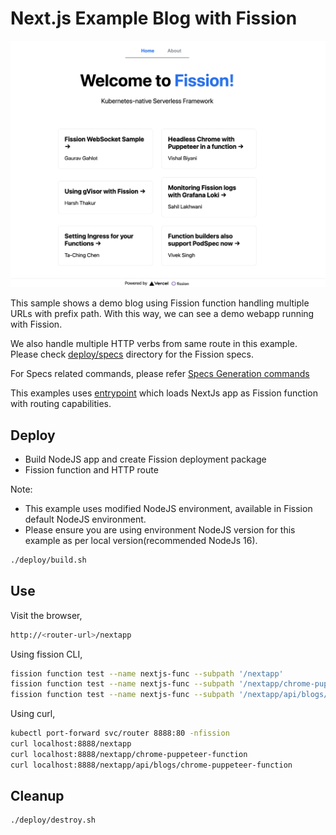# Next.js Example Blog with Fission

![Fission Blog Demo](blog-example.png)

This sample shows a demo blog using Fission function handling multiple URLs with prefix path.
With this way, we can see a demo webapp running with Fission.

We also handle multiple HTTP verbs from same route in this example.
Please check [deploy/specs](./deploy/specs) directory for the Fission specs.

For Specs related commands, please refer [Specs Generation commands](deploy/specs/README.md#spec-generation)

This examples uses [entrypoint](app.js) which loads NextJs app as Fission function with routing capabilities.

## Deploy

- Build NodeJS app and create Fission deployment package
- Fission function and HTTP route

Note:

- This example uses modified NodeJS environment, available in Fission default NodeJS environment.
- Please ensure you are using environment NodeJS version for this example as per local version(recommended NodeJs 16).

```bash
./deploy/build.sh
```

## Use

Visit the browser,

```sh
http://<router-url>/nextapp
```

Using fission CLI,

```bash
fission function test --name nextjs-func --subpath '/nextapp'
fission function test --name nextjs-func --subpath '/nextapp/chrome-puppeteer-function'
fission function test --name nextjs-func --subpath '/nextapp/api/blogs/chrome-puppeteer-function'
```

Using curl,

```bash
kubectl port-forward svc/router 8888:80 -nfission
curl localhost:8888/nextapp
curl localhost:8888/nextapp/chrome-puppeteer-function
curl localhost:8888/nextapp/api/blogs/chrome-puppeteer-function
```

## Cleanup

```bash
./deploy/destroy.sh
```
